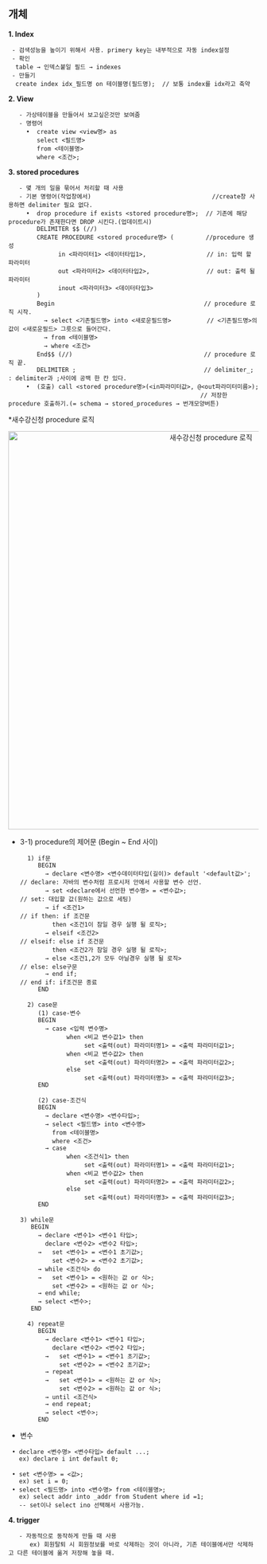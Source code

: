 ## 개체

**1. Index**
  ```
   - 검색성능을 높이기 위해서 사용. primery key는 내부적으로 자동 index설정
   - 확인
    table → 인덱스붙일 필드 → indexes
   - 만들기
    create index idx_필드명 on 테이블명(필드명);	// 보통 index를 idx라고 축약	
  ```
  
**2. View**
  ```
     - 가상테이블을 만들어서 보고싶은것만 보여줌
     - 명령어
       •  create view <view명> as 
          select <필드명> 
          from <테이블명>      
          where <조건>; 
  ```
 

**3. stored procedures**
  ```
     - 몇 개의 일을 묶어서 처리할 때 사용
     - 기본 명령어(작업창에서)                                  //create창 사용하면 delimiter 필요 없다.
       •  drop procedure if exists <stored procedure명>;  // 기존에 해당 procedure가 존재한다면 DROP 시킨다.(업데이트시)
          DELIMITER $$ (//)
          CREATE PROCEDURE <stored procedure명> (         //procedure 생성
                in <파라미터1> <데이터타입1>,                 // in: 입력 할 파라미터
                out <파라미터2> <데이터타입2>,                // out: 출력 될 파라미터
                inout <파라미터3> <데이터타입3>
          )
          Begin                                          // procedure 로직 시작.
            → select <기존필드명> into <새로운필드명>          // <기존필드명>의 값이 <새로운필드> 그릇으로 들어간다. 
            → from <테이블명> 
            → where <조건>
          End$$ (//)                                     // procedure 로직 끝.
          DELIMITER ;                                    // delimiter_; : delimiter과 ;사이에 공백 한 칸 있다.
       •  (호출) call <stored procedure명>(<in파라미터값>, @<out파라미터미름>);               
                                                        // 저장한 procedure 호출하기.(= schema → stored_procedures → 번개모양버튼)
 ```  
  *새수강신청 procedure 로직
<p align = "center"> <img width="800" alt="새수강신청 procedure 로직" src="https://user-images.githubusercontent.com/51871037/202511675-1c67d9ed-0e89-4456-93e2-788097471ae8.png"> </p>

 + 3-1) procedure의 제어문 (Begin ~ End 사이)
     ```
       1) if문
          BEGIN
            → declare <변수명> <변수데이터타입(길이)> default '<default값>';   // declare: 자바의 변수처럼 프로시저 안에서 사용할 변수 선언.
            → set <declare에서 선언한 변수명> = <변수값>;                     // set: 대입할 값(원하는 값으로 세팅)   
            → if <조건1>                                                 // if then: if 조건문
              then <조건1이 참일 경우 실행 될 로직>;
            → elseif <조건2>                                             // elseif: else if 조건문
              then <조건2가 참일 경우 실행 될 로직>;
            → else <조건1,2가 모두 아닐경우 실행 될 로직>                      // else: else구문
            → end if;                                                  // end if: if조건문 종료
          END
     ```
     ```
       2) case문
          (1) case-변수
          BEGIN
            → case <입력 변수명>
                  when <비교 변수값1> then 
                       set <출력(out) 파라미터명1> = <출력 파라미터값1>;
                  when <비교 변수값2> then
                       set <출력(out) 파라미터명2> = <출력 파라미터값2>;
                  else
                       set <출력(out) 파라미터명3> = <출력 파라미터값3>;
          END
          
          (2) case-조건식
          BEGIN
            → declare <변수명> <변수타입>;
            → select <필드명> into <변수명>
              from <테이블명>
              where <조건>
            → case 
                  when <조건식1> then 
                       set <출력(out) 파라미터명1> = <출력 파라미터값1>;
                  when <비교 변수값2> then
                       set <출력(out) 파라미터명2> = <출력 파라미터값2>;
                  else
                       set <출력(out) 파라미터명3> = <출력 파라미터값3>;
          END
     ```
       3) while문
          BEGIN
            → declare <변수1> <변수1 타입>;
              declare <변수2> <변수2 타입>;
            →   set <변수1> = <변수1 초기값>;
                set <변수2> = <변수2 초기값>;
            → while <조건식> do
            →   set <변수1> = <원하는 값 or 식>;
                set <변수2> = <원하는 값 or 식>; 
            → end while;
            → select <변수>;
          END
     ```
       4) repeat문
          BEGIN
            → declare <변수1> <변수1 타입>;
              declare <변수2> <변수2 타입>;
            →   set <변수1> = <변수1 초기값>;
                set <변수2> = <변수2 초기값>;
            → repeat
            →   set <변수1> = <원하는 값 or 식>;
                set <변수2> = <원하는 값 or 식>; 
            → until <조건식>
            → end repeat;
            → select <변수>;
          END
      ```              
  + 변수
   ```
    • declare <변수명> <변수타입> default ...;
      ex) declare i int default 0;

    • set <변수명> = <값>;
      ex) set i = 0; 
    • select <필드명> into <변수명> from <테이블명>;
      ex) select addr into _addr from Student where id =1;
      -- set이나 select ino 선택해서 사용가능. 
```  
**4. trigger**
  ```
     - 자동적으로 동작하게 만들 때 사용 
     	ex) 회원탈퇴 시 회원정보를 바로 삭제하는 것이 아니라, 기존 테이블에서만 삭제하고 다른 테이블에 옮겨 저장해 놓을 때.
